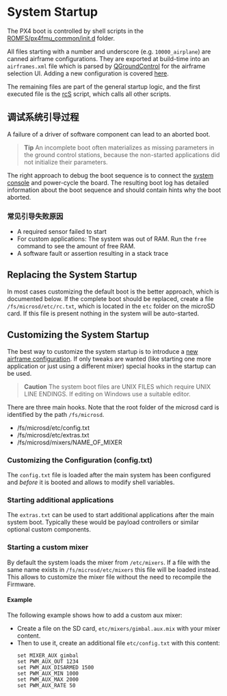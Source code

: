 # System Startup

The PX4 boot is controlled by shell scripts in the [ROMFS/px4fmu_common/init.d](https://github.com/PX4/Firmware/tree/master/ROMFS/px4fmu_common/init.d) folder.

All files starting with a number and underscore (e.g. `10000_airplane`) are canned airframe configurations. They are exported at build-time into an `airframes.xml` file which is parsed by [QGroundControl](http://qgroundcontrol.com) for the airframe selection UI. Adding a new configuration is covered [here](../airframes/adding_a_new_frame.md).

The remaining files are part of the general startup logic, and the first executed file is the [rcS](https://github.com/PX4/Firmware/blob/master/ROMFS/px4fmu_common/init.d/rcS) script, which calls all other scripts.

## 调试系统引导过程

A failure of a driver of software component can lead to an aborted boot.

> **Tip** An incomplete boot often materializes as missing parameters in the ground control stations, because the non-started applications did not initialize their parameters.

The right approach to debug the boot sequence is to connect the [system console](../debug/system_console.md) and power-cycle the board. The resulting boot log has detailed information about the boot sequence and should contain hints why the boot aborted.

### 常见引导失败原因

  * A required sensor failed to start
  * For custom applications: The system was out of RAM. Run the `free` command to see the amount of free RAM.
  * A software fault or assertion resulting in a stack trace

## Replacing the System Startup

In most cases customizing the default boot is the better approach, which is documented below. If the complete boot should be replaced, create a file `/fs/microsd/etc/rc.txt`, which is located in the `etc` folder on the microSD card. If this file is present nothing in the system will be auto-started.

## Customizing the System Startup

The best way to customize the system startup is to introduce a [new airframe configuration](../airframes/adding_a_new_frame.md). If only tweaks are wanted (like starting one more application or just using a different mixer) special hooks in the startup can be used.

> **Caution** The system boot files are UNIX FILES which require UNIX LINE ENDINGS. If editing on Windows use a suitable editor.

There are three main hooks. Note that the root folder of the microsd card is identified by the path `/fs/microsd`.

  * /fs/microsd/etc/config.txt
  * /fs/microsd/etc/extras.txt
  * /fs/microsd/mixers/NAME_OF_MIXER

### Customizing the Configuration (config.txt)

The `config.txt` file is loaded after the main system has been configured and *before* it is booted and allows to modify shell variables.

### Starting additional applications

The `extras.txt` can be used to start additional applications after the main system boot. Typically these would be payload controllers or similar optional custom components.

### Starting a custom mixer

By default the system loads the mixer from `/etc/mixers`. If a file with the same name exists in `/fs/microsd/etc/mixers` this file will be loaded instead. This allows to customize the mixer file without the need to recompile the Firmware.
#### Example
The following example shows how to add a custom aux mixer:
  * Create a file on the SD card, `etc/mixers/gimbal.aux.mix` with your mixer
	content.
  * Then to use it, create an additional file `etc/config.txt` with this content:
    ```
    set MIXER_AUX gimbal
    set PWM_AUX_OUT 1234
    set PWM_AUX_DISARMED 1500
    set PWM_AUX_MIN 1000
    set PWM_AUX_MAX 2000
    set PWM_AUX_RATE 50
    ```

